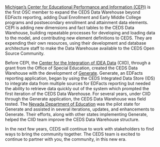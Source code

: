 [Michigan’s Center for Educational Performance and Information (CEPI)](https://www.michigan.gov/cepi/) is the first OSC member to expand the CEDS Data Warehouse beyond ED*Facts* reporting, adding Dual Enrollment and Early Middle College programs and postsecondary enrollment and attainment data elements. CEPI is adding new dimensions and fact tables to the CEDS Data Warehouse, building repeatable processes for developing and loading data to the model, and contributing new element definitions to CEDS.  They are expending their own resources, using their development and database architecture staff to make the Data Warehouse available to the CEDS Open Source Community. 

Before CEPI, the [Center for the Integration of IDEA Data](https://ciidta.grads360.org/#program) (CIID), through a grant from the Office of Special Education, created the CEDS Data Warehouse with the development of [Generate](https://ciidta.grads360.org/#program/generate). Generate, an EDFacts reporting application, began by using the CEDS Integrated Data Store (IDS) to integrate data from multiple sources for EDFacts reporting but needed the ability to retrieve data quickly out of the system which prompted the first iteration of the CEDS Data Warehouse. For several years, under CIID through the Generate application, the CEDS Data Warehouse was field tested. The [Nevada Department of Education](http://www.doe.nv.gov/) was the pilot state for Generate and assisted in several iterations, updates, and enhancements to Generate. Their efforts, along with other states implementing Generate, helped the CIID team improve the CEDS Data Warehouse structure.

In the next few years, CEDS will continue to work with stakeholders to find ways to bring the community together. The CEDS team is excited to continue to partner with you, the community, in this new era. 
